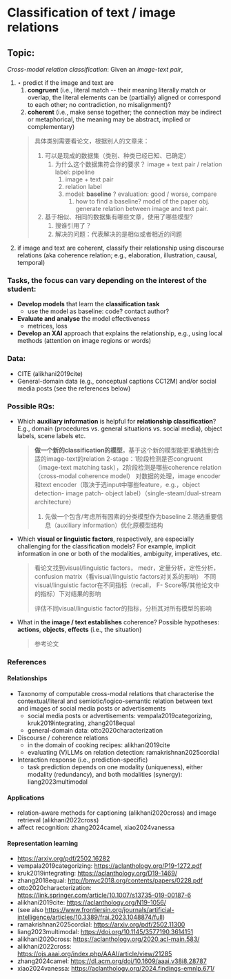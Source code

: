 # Classification of text / image relations

## **Topic:**

*Cross-modal* *relation classification*: Given an *image-text pair*,

1. $\star$ predict if the image and text are
   1. **congruent** (i.e., literal match -- their meaning literally match or overlap, the literal elements can be (partially) aligned or correspond to each other; no contradiction, no misalignment)?
   2. **coherent** (i.e., make sense together; the connection may be indirect or metaphorical, the meaning may be abstract, implied or complementary)
   > 具体类别需要看论文，根据别人的文章来：
   > 1. 可以是现成的数据集（类别、种类已经已知、已确定）
   >    1. 为什么这个数据集符合你的要求？ image + text pair / relation label: pipeline
   >       1. image + text pair
   >       2. relation label
   >       3. model: **baseline** ? evaluation: good / worse, compare
   >          1. how to find a baseline? model of the paper
   >          obj. generate relation between image and text pair.
   > 2. 基于相似、相同的数据集有哪些文章，使用了哪些模型?
   >     1. 搜谁引用了？
   >     2. 解决的问题：代表解决的是相似或者相近的问题
2. if image and text are coherent, classify their relationship using discourse relations (aka coherence relation; e.g., elaboration, illustration, causal, temporal)

### **Tasks, the focus can vary depending on the interest of the student:**

- **Develop models** that learn the **classification task**
  - use the model as baseline: code? contact author?
- **Evaluate and analyse** the model effectiveness
  - metrices, loss
- **Develop an XAI** approach that explains the relationship, e.g., using local methods (attention on image regions or words)

### **Data:**

- CITE (alikhani2019cite)
- General-domain data (e.g., conceptual captions CC12M) and/or social media posts (see the references below)

### **Possible RQs:**

- Which **auxiliary information** is helpful for **relationship classification**?
  E.g., domain (procedures vs. general situations vs. social media), object labels, scene labels etc.
  > **做一个新的classification的模型**，基于这个新的模型能更准确找到合适的image-text的relation
  >2-stage：1阶段检测是否congruent（image-text matching task），2阶段检测是哪些coherence relation（cross-modal coherence model）
  >对数据的处理，image encoder和text encoder（取决于选input中哪些feature，e.g.，object detection- image patch- object label）（single-steam/dual-stream architecture）
  >
  >1. 先做一个包含/考虑所有因素的分类模型作为baseline 2.筛选重要信息（auxiliary information）优化原模型结构

- Which **visual or linguistic factors**, respectively, are especially challenging for the classification models?
  For example, implicit information in one or both of the modalities, ambiguity, imperatives, etc.
  >看论文找到visual/linguistic factors，
  >medr，定量分析，定性分析，confusion matrix（看visual/linguistic factors对关系的影响）
  >不同visual/linguistic factor在不同指标（recall， F- Score等/其他论文中的指标）下对结果的影响
  >
  >
  >评估不同visual/linguistic factor的指标，分析其对所有模型的影响

- What in **the image / text establishes** coherence?
  Possible hypotheses: **actions**, **objects**, **effects** (i.e., the situation)
  >参考论文
  >
  >
  >
  >
  >
  >

### References

#### Relationships

- Taxonomy of computable cross-modal relations that characterise the contextual/literal and semiotic/logico-semantic relation between text and images of social media posts or advertisements
  - social media posts or advertisements: vempala2019categorizing, kruk2019integrating, zhang2018equal
  - general-domain data: otto2020characterization
- Discourse / coherence relations
  - in the domain of cooking recipes: alikhani2019cite
  - evaluating (V)LLMs on relation detection: ramakrishnan2025cordial
- Interaction response (i.e., prediction-specific)
  - task prediction depends on one modality (uniqueness), either modality (redundancy), and both modalities (synergy): liang2023multimodal

#### Applications

- relation-aware methods for captioning (alikhani2020cross) and image retrieval (alikhani2022cross)
- affect recognition: zhang2024camel, xiao2024vanessa

#### Representation learning

- https://arxiv.org/pdf/2502.16282
- vempala2019categorizing: https://aclanthology.org/P19-1272.pdf
- kruk2019integrating: https://aclanthology.org/D19-1469/
- zhang2018equal: http://bmvc2018.org/contents/papers/0228.pdf
- otto2020characterization: https://link.springer.com/article/10.1007/s13735-019-00187-6
- alikhani2019cite: https://aclanthology.org/N19-1056/
- (see also https://www.frontiersin.org/journals/artificial-intelligence/articles/10.3389/frai.2023.1048874/full)
- ramakrishnan2025cordial: https://arxiv.org/pdf/2502.11300
- liang2023multimodal: https://doi.org/10.1145/3577190.3614151
- alikhani2020cross: https://aclanthology.org/2020.acl-main.583/
- alikhani2022cross: https://ojs.aaai.org/index.php/AAAI/article/view/21285
- zhang2024camel: https://dl.acm.org/doi/10.1609/aaai.v38i8.28787
- xiao2024vanessa: https://aclanthology.org/2024.findings-emnlp.671/
